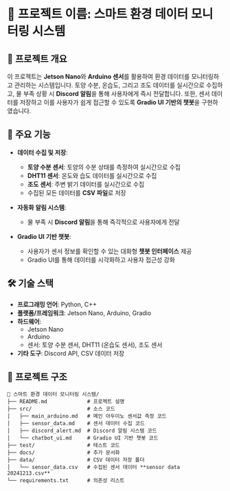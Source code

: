 # 🌱 **프로젝트 이름: 스마트 환경 데이터 모니터링 시스템**

## 📖 **프로젝트 개요**
이 프로젝트는 **Jetson Nano**와 **Arduino 센서**를 활용하여 환경 데이터를 모니터링하고 관리하는 시스템입니다. 
토양 수분, 온습도, 그리고 조도 데이터를 실시간으로 수집하고, 물 부족 상황 시 **Discord 알림**을 통해 사용자에게 즉시 전달합니다. 또한, 센서 데이터를 저장하고 이를 사용자가 쉽게 접근할 수 있도록 **Gradio UI 기반의 챗봇**을 구현하였습니다.

## 🚀 **주요 기능**
- **데이터 수집 및 저장**:
  - **토양 수분 센서**: 토양의 수분 상태를 측정하여 실시간으로 수집
  - **DHT11 센서**: 온도와 습도 데이터를 실시간으로 수집
  - **조도 센서**: 주변 밝기 데이터를 실시간으로 수집
  - 수집된 모든 데이터를 **CSV 파일**로 저장

- **자동화 알림 시스템**:
  - 물 부족 시 **Discord 알림**을 통해 즉각적으로 사용자에게 전달

- **Gradio UI 기반 챗봇**:
  - 사용자가 센서 정보를 확인할 수 있는 대화형 **챗봇 인터페이스** 제공
  - Gradio UI를 통해 데이터를 시각화하고 사용자 접근성 강화

## 🛠️ **기술 스택**
- **프로그래밍 언어**: Python, C++
- **플랫폼/프레임워크**: Jetson Nano, Arduino, Gradio
- **하드웨어**:
  - Jetson Nano
  - Arduino
  - 센서: 토양 수분 센서, DHT11 (온습도 센서), 조도 센서
- **기타 도구**: Discord API, CSV 데이터 저장

## 📂 **프로젝트 구조**
```plaintext
📁 스마트 환경 데이터 모니터링 시스템/
├── README.md             # 프로젝트 설명
├── src/                  # 소스 코드
│   ├── main_arduino.md   # 메인 아두이노 센서값 측정 코드 
│   ├── sensor_data.md    # 센서 데이터 수집 코드 
│   ├── discord_alert.md  # Discord 알림 시스템 코드 
│   └── chatbot_ui.md     # Gradio UI 기반 챗봇 코드 
├── test/                 # 테스트 코드
├── docs/                 # 추가 문서화 
├── data/                 # CSV 데이터 저장 폴더 
│   └── sensor_data.csv   # 수집된 센서 데이터 **sensor data 20241213.csv**
└── requirements.txt      # 의존성 리스트
